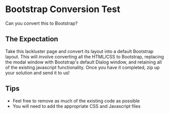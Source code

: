 # Bootstrap Conversion Test 
Can you convert this to Bootstrap?

## The Expectation
Take this lackluster page and convert its layout into a default Bootstrap layout. This will involve converting all the HTML/CSS to Bootstrap, replacing the modal window with Bootstrap's default Dialog window, and retaining all of the existing javascript functionality. Once you have it completed, zip up your solution and send it to us!

## Tips
* Feel free to remove as much of the existing code as possible
* You will need to add the appropriate CSS and Javascript files